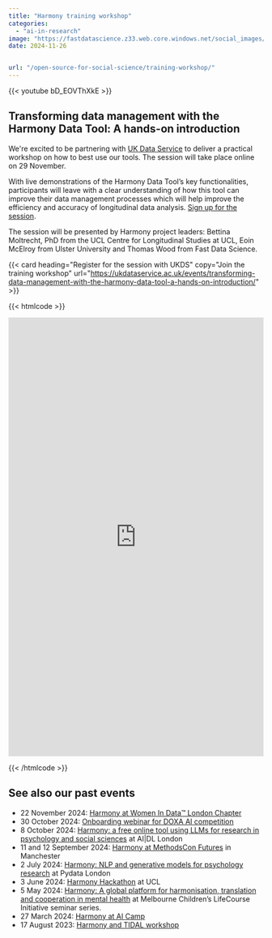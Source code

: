 ```yaml
---
title: "Harmony training workshop"
categories: 
  - "ai-in-research"
image: "https://fastdatascience.z33.web.core.windows.net/social_images/harmony/anne2/17.jpg"
date: 2024-11-26


url: "/open-source-for-social-science/training-workshop/"
---
```


{{< youtube bD_EOVThXkE >}}

## Transforming data management with the Harmony Data Tool: A hands-on introduction

We're excited to be partnering with [UK Data Service](https://ukdataservice.ac.uk/) to deliver a practical workshop on how to best use our tools. The session will take place online on 29 November.

With live demonstrations of the Harmony Data Tool’s key functionalities, participants will leave with a clear understanding of how this tool can improve their data management processes which will help improve the efficiency and accuracy of longitudinal data analysis. [Sign up for the session](https://ukdataservice.ac.uk/events/transforming-data-management-with-the-harmony-data-tool-a-hands-on-introduction/).

The session will be presented by Harmony project leaders: Bettina Moltrecht, PhD from the UCL Centre for Longitudinal Studies at UCL, Eoin McElroy from Ulster University and Thomas Wood from Fast Data Science.


{{< card heading="Register for the session with UKDS" copy="Join the training workshop" url="https://ukdataservice.ac.uk/events/transforming-data-management-with-the-harmony-data-tool-a-hands-on-introduction/" >}}



{{< htmlcode >}}

<iframe src="https://www.linkedin.com/embed/feed/update/urn:li:share:7267140186432565248" height="866" width="504" frameborder="0" allowfullscreen="" title="Embedded post"></iframe>

{{< /htmlcode >}}


## See also our past events

* 22 November 2024: [Harmony at Women In Data™️ London Chapter](/open-source-for-social-science/women-in-data/)
* 30 October 2024: [Onboarding webinar for DOXA AI competition](/doxa/)
* 8 October 2024: [Harmony: a free online tool using LLMs for research in psychology and social sciences](/psychology-ai-tool/aidl-meetup/)  at AI|DL London
* 11 and 12 September 2024: [Harmony at MethodsCon Futures](/ai-in-mental-health/harmony-at-methodscon-futures/
) in Manchester
* 2 July 2024: [Harmony: NLP and generative models for psychology research](/open-source-for-social-science/pydata-meetup/)  at Pydata London
* 3 June 2024: [Harmony Hackathon](/open-source-for-social-science/hackathon/) at UCL
* 5 May 2024: [Harmony: A global platform for harmonisation, translation and cooperation in mental health](/ai-in-mental-health/harmony-at-lifecourse-seminar/) at  Melbourne Children’s LifeCourse Initiative seminar series.
* 27 March 2024: [Harmony at AI Camp](/psychology-ai-tool/aicamp-meetup/)
* 17 August 2023: [Harmony and TIDAL workshop](/ai-in-mental-health/harmony-and-tidal-workshop)
